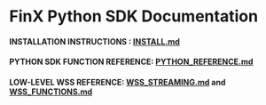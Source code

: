 # FinX Python SDK Documentation

#### INSTALLATION INSTRUCTIONS : [INSTALL.md](INSTALL.md)

#### PYTHON SDK FUNCTION REFERENCE: [PYTHON_REFERENCE.md](PYTHON_REFERENCE.md)

#### LOW-LEVEL WSS REFERENCE: [WSS_STREAMING.md](WSS_STREAMING.md) and [WSS_FUNCTIONS.md](WSS_FUNCTIONS.md)
